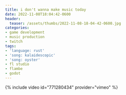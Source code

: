 ```yaml
---
title: i don't wanna make music today
date: 2022-11-08T18:04:42-0600
header:
  teaser: /assets/thumbs/2022-11-08-18-04-42-0600.jpg
categories:
- game development
- music production
- twitch
tags:
- 'language: rust'
- 'song: kalaidescopic'
- 'song: oyster'
- fl studio
- flambe
- godot
---
```

{% include video id="771280434" provider="vimeo" %}

